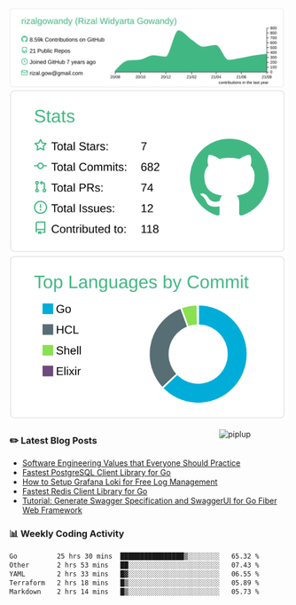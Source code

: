 ![profile-details](profile-summary-card-output/vue/0-profile-details.svg)
![stats](profile-summary-card-output/vue/3-stats.svg)
![most-commit-language](profile-summary-card-output/vue/2-most-commit-language.svg)

<img alt="piplup" align="right" width="125px" src="https://media.giphy.com/media/w6YCfXHS6QZjeHlVpI/giphy.gif">

### :pencil2: Latest Blog Posts
<!-- BLOG-POST-LIST:START -->
- [Software Engineering Values that Everyone Should Practice](https://levelup.gitconnected.com/software-engineering-values-that-everyone-should-practice-c980d00cd103?source=rss-5763b0f1aba6------2)
- [Fastest PostgreSQL Client Library for Go](https://levelup.gitconnected.com/fastest-postgresql-client-library-for-go-579fa97909fb?source=rss-5763b0f1aba6------2)
- [How to Setup Grafana Loki for Free Log Management](https://levelup.gitconnected.com/how-to-setup-grafana-loki-for-free-log-management-ceb60558503c?source=rss-5763b0f1aba6------2)
- [Fastest Redis Client Library for Go](https://levelup.gitconnected.com/fastest-redis-client-library-for-go-7993f618f5ab?source=rss-5763b0f1aba6------2)
- [Tutorial: Generate Swagger Specification and SwaggerUI for Go Fiber Web Framework](https://medium.com/geekculture/tutorial-generate-swagger-specification-and-swaggerui-for-go-fiber-web-framework-6c787d1672de?source=rss-5763b0f1aba6------2)
<!-- BLOG-POST-LIST:END -->

### 📊 Weekly Coding Activity
<!--START_SECTION:waka-->
```text
Go          25 hrs 30 mins  ████████████████▒░░░░░░░░   65.32 % 
Other       2 hrs 53 mins   ██░░░░░░░░░░░░░░░░░░░░░░░   07.43 % 
YAML        2 hrs 33 mins   █▓░░░░░░░░░░░░░░░░░░░░░░░   06.55 % 
Terraform   2 hrs 18 mins   █▒░░░░░░░░░░░░░░░░░░░░░░░   05.89 % 
Markdown    2 hrs 14 mins   █▒░░░░░░░░░░░░░░░░░░░░░░░   05.73 % 
```
<!--END_SECTION:waka-->

